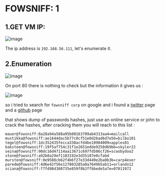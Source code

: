 # FOWSNIFF: 1

## 1.GET VM IP:

![image](https://github.com/Git-K3rnel/VulnHub/assets/127470407/e385b77d-00dc-4c7e-94e2-61b73ecf1c5b)

The ip address is `192.168.56.111`, let's enumerate it.

## 2.Enumeration

![image](https://github.com/Git-K3rnel/VulnHub/assets/127470407/f80e208c-de6f-4236-afdb-bb479c08a047)

On port 80 there is nothing to check but the information it gives us :

![image](https://github.com/Git-K3rnel/VulnHub/assets/127470407/78aa10fd-fd01-41c4-9e37-51b77f080c77)

so i tried to search for `fowsniff corp` on google and i found a [twitter](https://twitter.com/fowsniffcorp?lang=en) page and a [github](https://raw.githubusercontent.com/berzerk0/Fowsniff/main/fowsniff.txt) page

that shows dump of passwords hashes, just use an online service or john to crack the hashes, after cracking them you will reach to this list :

```text
mauer@fowsniff:8a28a94a588a95b80163709ab4313aa4=mailcall
mustikka@fowsniff:ae1644dac5b77c0cf51e0d26ad6d7e56=bilbo101
tegel@fowsniff:1dc352435fecca338acfd4be10984009=apples01
baksteen@fowsniff:19f5af754c31f1e2651edde9250d69bb=skyler22
seina@fowsniff:90dc16d47114aa13671c697fd506cf26=scoobydoo2
stone@fowsniff:a92b8a29ef1183192e3d35187e0cfabd
mursten@fowsniff:0e9588cb62f4b6f27e33d449e2ba0b3b=carp4ever
parede@fowsniff:4d6e42f56e127803285a0a7649b5ab11=orlando12
sciana@fowsniff:f7fd98d380735e859f8b2ffbbede5a7e=07011972
```















